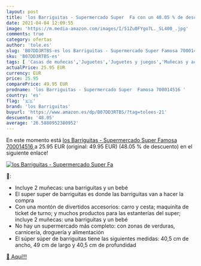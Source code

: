 ```yaml
---
layout: post
title: 'los Barriguitas - Supermercado Super  Fa con un 48.05 % de descuento'
date: 2021-04-04 12:09:55
image: 'https://m.media-amazon.com/images/I/51Zu0FYgo7L._SL400_.jpg'
comments: true
category: ofertas
author: 'tole.es'
slug: 'B07DD3RTBS-es los Barriguitas - Supermercado Super Famosa 700014516'
sku: 'B07DD3RTBS-es'
tags: [ 'Casas de muñecas','Juguetes','Juguetes y juegos','Muñecas y accesorios','famosa','los barriguitas', ]
actualPrice: 25.95 EUR
currency: EUR
price: 25.95
comparePrice: 49.95 EUR
prodname: 'los Barriguitas - Supermercado Super  Famosa 700014516 '
country: 'es'
flag: '🇪🇸'
brand: 'los Barriguitas'
buyurl: 'https://www.amazon.es/dp/B07DD3RTBS/?tag=tolees-21'
descuento: '48.05'
average: '26.5880952380952'
---
```


En este momento está [los Barriguitas - Supermercado Super  Famosa 700014516 ](https://www.amazon.es/dp/B07DD3RTBS/?tag=tolees-21) a 25.95 EUR (original: 49.95 EUR) (48.05 %  de descuento) en el siguiente enlace!

[![los Barriguitas - Supermercado Super  Fa](https://m.media-amazon.com/images/I/51Zu0FYgo7L._SL400_.jpg)](https://www.amazon.es/dp/B07DD3RTBS/?tag=tolees-21)

🔎:

- Incluye 2 muñecas: una barriguitas y un bebé
- El super super de barriguitas es donde las barriguitas van a hacer la compra
- Con una montón de divertidos accesorios: carro y cesta; maquinita de ticket de turno; y muchos productos para las estanterías del super; incluye 2 muñecas: una barriguitas y un bebé
- No hay un supermercado más completo: con zonas de verduras, carnicería, droguería y alimentación
- El súper súper de barriguitas tiene las siguientes medidas: 40,5 cm de ancho, 49 cm de largo y 40,5 cm de profundidad

[🛒 Aquí!!!](https://www.amazon.es/dp/B07DD3RTBS/?tag=tolees-21)
